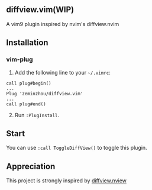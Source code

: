 ## diffview.vim(WIP)

A vim9 plugin inspired by nvim's diffview.nvim

## Installation

### vim-plug

1. Add the following line to your `~/.vimrc`:

```vim
call plug#begin()
...
Plug 'zeminzhou/diffview.vim'
...
call plug#end()
```

2. Run `:PlugInstall`.

## Start

You can use `:call ToggleDiffView()` to toggle this plugin. 

## Appreciation

This project is strongly inspired by [diffview.nview](https://github.com/sindrets/diffview.nvim)
